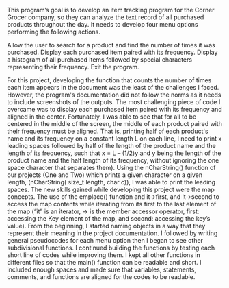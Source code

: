 
This program’s goal is to develop an item tracking program for the Corner Grocer company, so they can analyze the text record of all purchased products throughout the day. It needs to develop four menu options performing the following actions.

  Allow the user to search for a product and find the number of times it was purchased. 
  Display each purchased item paired with its frequency. 
  Display a histogram of all purchased items followed by special characters representing their frequency. 
  Exit the program.
  
For this project, developing the function that counts the number of times each item appears in the document was the least of the challenges I faced.
However, the program's documentation did not follow the norms as it needs to include screenshots of the outputs.
The most challenging piece of code I overcame was to display each purchased item paired with its frequency and aligned in the center. Fortunately, I was able to see that for all to be centered in the middle of the screen, the middle of each product paired with their frequency must be aligned. That is, printing half of each product's name and its frequency on a constant length L on each line, I need to print x leading spaces followed by half of the length of the product name and the length of its frequency, such that x = L – (1/2)y and y being the length of the product name and the half length of its frequency, without ignoring the one space character that separates them). Using the nCharString() function of our projects (One and Two) which prints a given character on a given length, (nCharString( size_t length, char c)), I was able to print the leading spaces.
The new skills gained while developing this project were the map concepts. The use of the emplace() function and it->first, and it->second to access the map contents while iterating from its first to the last element of the map (“it” is an iterator, -> is the member accessor operator, first: accessing the Key element of the map, and second: accessing the key’s value).
From the beginning,  I started naming objects in a way that they represent their meaning in the project documentation. I followed by writing general pseudocodes for each menu option then I began to see other subdivisional functions. I continued building the functions by testing each short line of codes while improving them. I kept all other functions in different files so that the main() function can be readable and short. I included enough spaces and made sure that variables, statements, comments, and functions are aligned for the codes to be readable.
